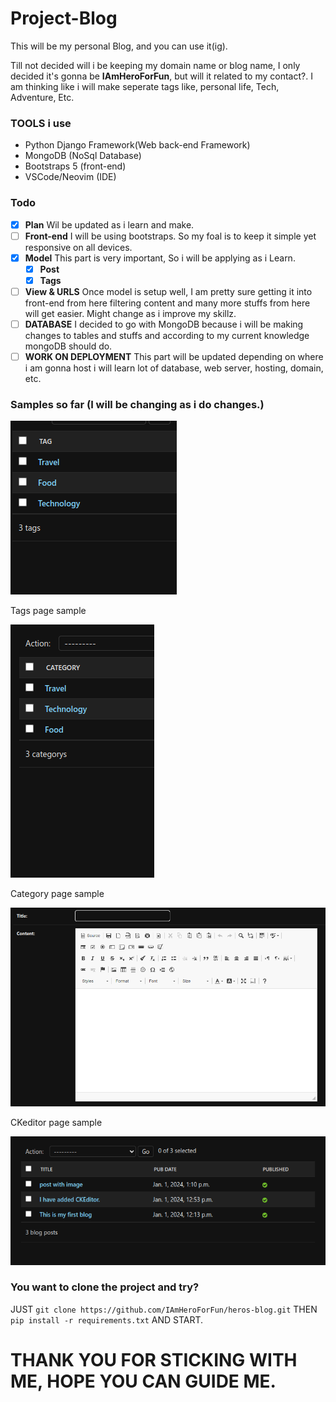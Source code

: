 # Project-Blog

<p>This will be my personal Blog, and you can use it(ig).</p>

<p>Till not decided will i be keeping my domain name or blog name, I only decided it's gonna be <b>IAmHeroForFun</b>, but will it related to my contact?. I am thinking like i will make seperate tags like, personal life, Tech, Adventure, Etc.</p>

### TOOLS i use
- Python Django Framework(Web back-end Framework)
- MongoDB (NoSql Database)
- Bootstraps 5 (front-end)
- VSCode/Neovim (IDE)

### Todo
- [x] **Plan** Wil be updated as i learn and make.
- [ ] **Front-end** I will be using bootstraps. So my foal is to keep it simple yet responsive on all devices. 
- [x] **Model** This part is very important, So i will be applying as i Learn.
    - [x] **Post** 
    - [x] **Tags**
- [ ] **View & URLS** Once model is setup well, I am pretty sure getting it into front-end from here filtering content and many more stuffs from here will get easier. Might change as i improve my skillz.
- [ ] **DATABASE** I decided to go with MongoDB because i will be making changes to tables and stuffs and according to my current knowledge mongoDB should do.
- [ ] **WORK ON DEPLOYMENT** This part will be updated depending on where i am gonna host i will learn lot of database, web server, hosting, domain, etc.

### Samples so far (I will be changing as i do changes.)

![tags](samples/tags.png) <p>Tags page sample</p>
![categories](samples/categories.png) <p>Category page sample</p>
![ckeditor](samples/ckeditor.png) <p>CKeditor page sample</p>
![post](samples/post.png) 

### You want to clone the project and try? 
JUST
`git clone https://github.com/IAmHeroForFun/heros-blog.git`
THEN
`pip install -r requirements.txt`
AND START.

THANK YOU FOR STICKING WITH ME, HOPE YOU CAN GUIDE ME.
=======================================================
